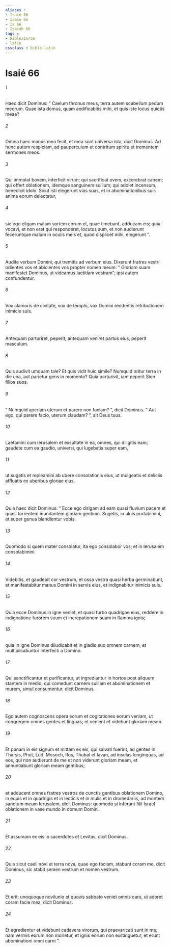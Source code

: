 ```yaml
---
aliases : 
- Isaié 66
- Isaïe 66
- Is 66
- Isaiah 66
tags : 
- Bible/Is/66
- latin
cssclass : bible-latin
---
```


# Isaié 66

###### 1
Haec dicit Dominus: “ Caelum thronus meus, terra autem scabellum pedum meorum. Quae ista domus, quam aedificabitis mihi, et quis iste locus quietis meae?
###### 2
Omnia haec manus mea fecit, et mea sunt universa ista, dicit Dominus. Ad hunc autem respiciam, ad pauperculum et contritum spiritu et trementem sermones meos.
###### 3
Qui immolat bovem, interficit virum; qui sacrificat ovem, excerebrat canem; qui offert oblationem, idemque sanguinem suillum; qui adolet incensum, benedicit idolo. Sicut isti elegerunt vias suas, et in abominationibus suis anima eorum delectatur,
###### 4
sic ego eligam malam sortem eorum et, quae timebant, adducam eis; quia vocavi, et non erat qui responderet, locutus sum, et non audierunt feceruntque malum in oculis meis et, quod displicet mihi, elegerunt ”.
###### 5
Audite verbum Domini, qui tremitis ad verbum eius. Dixerunt fratres vestri odientes vos et abicientes vos propter nomen meum: “ Gloriam suam manifestet Dominus, ut videamus laetitiam vestram”; ipsi autem confundentur.
###### 6
Vox clamoris de civitate, vox de templo, vox Domini reddentis retributionem inimicis suis.
###### 7
Antequam parturiret, peperit; antequam veniret partus eius, peperit masculum.
###### 8
Quis audivit umquam tale? Et quis vidit huic simile? Numquid oritur terra in die una, aut parietur gens in momento? Quia parturivit, iam peperit Sion filios suos.
###### 9
“ Numquid aperiam uterum et parere non faciam? ”, dicit Dominus. “ Aut ego, qui parere facio, uterum claudam? ”, ait Deus tuus.
###### 10
Laetamini cum Ierusalem et exsultate in ea, omnes, qui diligitis eam; gaudete cum ea gaudio, universi, qui lugebatis super eam,
###### 11
ut sugatis et repleamini ab ubere consolationis eius, ut mulgeatis et deliciis affluatis ex uberibus gloriae eius.
###### 12
Quia haec dicit Dominus: “ Ecce ego dirigam ad eam quasi fluvium pacem et quasi torrentem inundantem gloriam gentium. Sugetis, in ulnis portabimini, et super genua blandientur vobis.
###### 13
Quomodo si quem mater consolatur, ita ego consolabor vos; et in Ierusalem consolabimini.
###### 14
Videbitis, et gaudebit cor vestrum, et ossa vestra quasi herba germinabunt, et manifestabitur manus Domini in servis eius, et indignabitur inimicis suis.
###### 15
Quia ecce Dominus in igne veniet, et quasi turbo quadrigae eius, reddere in indignatione furorem suum et increpationem suam in flamma ignis;
###### 16
quia in igne Dominus diiudicabit et in gladio suo omnem carnem, et multiplicabuntur interfecti a Domino.
###### 17
Qui sanctificantur et purificantur, ut ingrediantur in hortos post aliquem stantem in medio, qui comedunt carnem suillam et abominationem et murem, simul consumentur, dicit Dominus.
###### 18
Ego autem cognoscens opera eorum et cogitationes eorum veniam, ut congregem omnes gentes et linguas; et venient et videbunt gloriam meam. 
###### 19
Et ponam in eis signum et mittam ex eis, qui salvati fuerint, ad gentes in Tharsis, Phut, Lud, Mosoch, Ros, Thubal et Iavan, ad insulas longinquas, ad eos, qui non audierunt de me et non viderunt gloriam meam, et annuntiabunt gloriam meam gentibus; 
###### 20
et adducent omnes fratres vestros de cunctis gentibus oblationem Domino, in equis et in quadrigis et in lecticis et in mulis et in dromedariis, ad montem sanctum meum Ierusalem, dicit Dominus: quomodo si inferant filii Israel oblationem in vase mundo in domum Domini. 
###### 21
Et assumam ex eis in sacerdotes et Levitas, dicit Dominus.
###### 22
Quia sicut caeli novi et terra nova, quae ego faciam, stabunt coram me, dicit Dominus, sic stabit semen vestrum et nomen vestrum.
###### 23
Et erit: unoquoque novilunio et quovis sabbato veniet omnis caro, ut adoret coram facie mea, dicit Dominus.
###### 24
Et egredientur et videbunt cadavera virorum, qui praevaricati sunt in me; nam vermis eorum non morietur, et ignis eorum non exstinguetur, et erunt abominationi omni carni ”.
